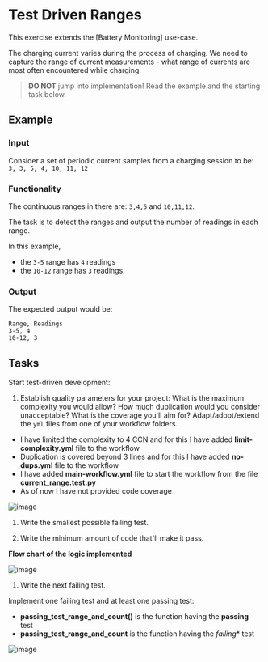 # Test Driven Ranges

This exercise extends the [Battery Monitoring] use-case.

The charging current varies during the process of charging.
We need to capture the range of current measurements -
what range of currents are most often encountered while charging.

> **DO NOT** jump into implementation! Read the example and the starting task below.

## Example

### Input

Consider a set of periodic current samples from a charging session to be:
`3, 3, 5, 4, 10, 11, 12`

### Functionality

The continuous ranges in there are: `3,4,5` and `10,11,12`.

The task is to detect the ranges and
output the number of readings in each range.

In this example,

- the `3-5` range has `4` readings
- the `10-12` range has `3` readings.

### Output

The expected output would be:

```
Range, Readings
3-5, 4
10-12, 3
```

## Tasks

Start test-driven development:

1. Establish quality parameters for your project: What is the maximum complexity you would allow? How much duplication would you consider unacceptable? What is the coverage you'll aim for?
Adapt/adopt/extend the `yml` files from one of your workflow folders.

  - I have limited the complexity to 4 CCN and for this I have added **limit-complexity.yml** file to the workflow
  - Duplication is covered beyond 3 lines and for this I have added **no-dups.yml** file to the workflow
  - I have added **main-workflow.yml** file to start the workflow from the file **current_range.test.py**
  - As of now I have not provided code coverage
  
![image](https://user-images.githubusercontent.com/13776900/116265257-96b14680-a798-11eb-8ee8-d33d971b91b4.png)

1. Write the smallest possible failing test.

1. Write the minimum amount of code that'll make it pass.

**Flow chart of the logic implemented**

![image](https://user-images.githubusercontent.com/13776900/116407539-7db79c80-a84f-11eb-8669-80b9fa6848c1.png)


1. Write the next failing test.

Implement one failing test and at least one passing test:

-  **passing_test_range_and_count()** is the function having the **passing** test
-  **passing_test_range_and_count** is the function having the *failing** test

![image](https://user-images.githubusercontent.com/13776900/116265664-f0b20c00-a798-11eb-9af0-1aa814c9cdc5.png)


